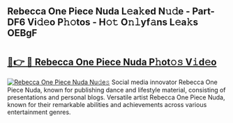 ## Rebecca One Piece Nuda L𝚎a𝚔ed N𝚞𝚍e - Part-DF6 Vi𝚍𝚎o P𝚑𝚘tos - H𝚘𝚝 O𝚗𝚕yf𝚊ns L𝚎a𝚔s OEBgF

# <h2><a href="http://kf8m4k.oniu.top/?m=Rebecca+One+Piece+Nuda">🔗👉 🔴 Rebecca One Piece Nuda P𝚑ot𝚘𝚜 V𝚒d𝚎o</a></h2>

[![Rebecca One Piece Nuda Nu𝚍e𝚜](https://i.imgur.com/0qMVB7G.gif)](http://kf8m4k.oniu.top/?m=Rebecca+One+Piece+Nuda)
Social media innovator Rebecca One Piece Nuda, known for publishing dance and lifestyle material, consisting of presentations and personal blogs. Versatile artist Rebecca One Piece Nuda, known for their remarkable abilities and achievements across various entertainment genres.  
